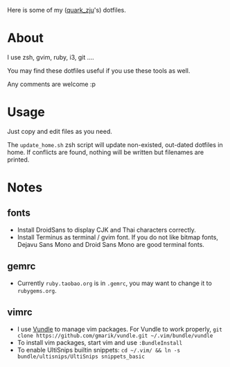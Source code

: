 Here is some of my ([quark\_zju](https://twitter.com/Quark_zju)'s) dotfiles.

About
=====
I use zsh, gvim, ruby, i3, git ....

You may find these dotfiles useful if you use these tools as well.

Any comments are welcome :p

Usage
=====
Just copy and edit files as you need.

The `update_home.sh` zsh script will update non-existed, out-dated dotfiles in home. 
If conflicts are found, nothing will be written but filenames are printed.

Notes
=====
fonts
-----
* Install DroidSans to display CJK and Thai characters correctly.
* Install Terminus as terminal / gvim font. If you do not like bitmap fonts,
  Dejavu Sans Mono and Droid Sans Mono are good terminal fonts.

gemrc
-----
* Currently `ruby.taobao.org` is in `.gemrc`, you may want to
  change it to `rubygems.org`.

vimrc
-----
* I use [Vundle](https://github.com/gmarik/vundle) to manage vim packages. For Vundle to work properly, `git clone https://github.com/gmarik/vundle.git ~/.vim/bundle/vundle`
* To install vim packages, start vim and use `:BundleInstall`
* To enable UltiSnips builtin snippets: 
  `cd ~/.vim/ && ln -s bundle/ultisnips/UltiSnips snippets_basic` 
